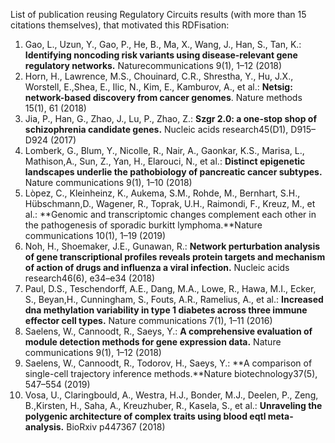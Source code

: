 <!--
.. title: Citations
.. slug: citations
.. date: 2020-05-18 13:00:29 UTC+02:00
.. tags: 
.. category: 
.. link: 
.. description: 
.. type: text
-->


List of publication reusing Regulatory Circuits results (with more than 15 citations themselves), that motivated this RDFisation:


1. Gao, L., Uzun, Y., Gao, P., He, B., Ma, X., Wang, J., Han, S., Tan, K.: **Identifying noncoding  risk variants  using  disease-relevant  gene  regulatory  networks.**  Naturecommunications 9(1), 1–12 (2018)
2. Horn, H., Lawrence, M.S., Chouinard, C.R., Shrestha, Y., Hu, J.X., Worstell, E.,Shea, E., Ilic, N., Kim, E., Kamburov, A., et al.: **Netsig: network-based discovery from cancer genomes**. Nature methods 15(1),  61 (2018)
3. Jia, P., Han, G., Zhao, J., Lu, P., Zhao, Z.: **Szgr 2.0: a one-stop shop of schizophrenia candidate genes.** Nucleic acids research45(D1), D915–D924 (2017)
4. Lomberk, G., Blum, Y., Nicolle, R., Nair, A., Gaonkar, K.S., Marisa, L., Mathison,A., Sun, Z., Yan, H., Elarouci, N., et al.: **Distinct epigenetic landscapes underlie the pathobiology of pancreatic cancer subtypes.** Nature communications 9(1), 1–10 (2018)
5. Lòpez, C., Kleinheinz, K., Aukema, S.M., Rohde, M., Bernhart, S.H., Hübschmann,D., Wagener,  R.,  Toprak,  U.H.,  Raimondi,  F.,  Kreuz,  M.,  et  al.: **Genomic  and transcriptomic changes  complement  each  other  in  the  pathogenesis  of sporadic burkitt lymphoma.**Nature communications 10(1), 1–19 (2019)
6. Noh,  H.,  Shoemaker, J.E.,  Gunawan,  R.:  **Network  perturbation  analysis  of  gene transcriptional profiles reveals protein targets and mechanism of action of drugs and influenza a viral infection.** Nucleic acids research46(6), e34–e34 (2018)
7. Paul, D.S., Teschendorff, A.E., Dang, M.A., Lowe, R., Hawa, M.I., Ecker, S., Beyan,H., Cunningham, S., Fouts, A.R., Ramelius, A., et al.: **Increased dna methylation variability in type 1 diabetes across three immune effector cell types.** Nature communications 7(1), 1–11 (2016)
8. Saelens, W., Cannoodt, R., Saeys, Y.: **A comprehensive evaluation of module detection methods for gene expression data.** Nature communications 9(1), 1–12 (2018)
9. Saelens,  W.,  Cannoodt,  R.,  Todorov,  H.,  Saeys,  Y.:  **A  comparison  of  single-cell trajectory inference methods.**Nature biotechnology37(5), 547–554 (2019)
10. Vosa,  U.,  Claringbould,  A.,  Westra,  H.J.,  Bonder,  M.J.,  Deelen,  P.,  Zeng,  B.,Kirsten, H., Saha, A., Kreuzhuber, R., Kasela, S., et al.: **Unraveling the polygenic architecture of complex traits using blood eqtl meta-analysis.** BioRxiv p447367 (2018)

